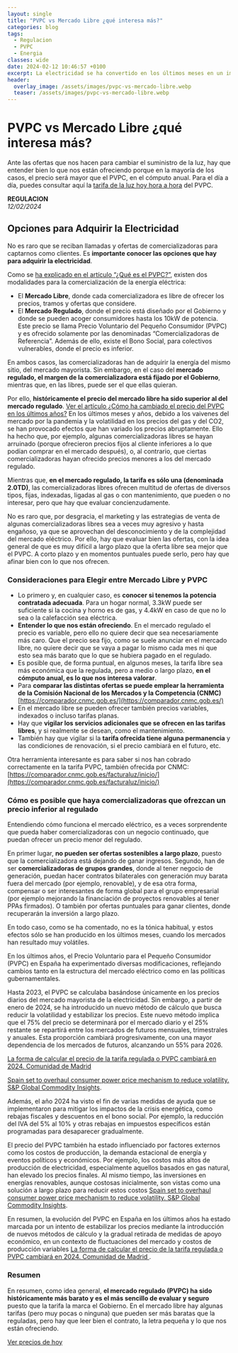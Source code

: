```yaml
---
layout: single
title: "PVPC vs Mercado Libre ¿qué interesa más?"
categories: blog
tags:
  - Regulacion
  - PVPC
  - Energia
classes: wide
date: 2024-02-12 10:46:57 +0100
excerpt: La electricidad se ha convertido en los últimos meses en un importante gasto para los hogares. Sigue estos consejos y modifica ciertos hábitos para ahorrar en tu factura.
header:
  overlay_image: /assets/images/pvpc-vs-mercado-libre.webp
  teaser: /assets/images/pvpc-vs-mercado-libre.webp
---
```


# PVPC vs Mercado Libre ¿qué interesa más?

Ante las ofertas que nos hacen para cambiar el suministro de la luz, hay que entender bien lo que nos están ofreciendo porque en la mayoría de los casos, el precio será mayor que el PVPC, en el cómputo anual. Para el día a día, puedes consultar aquí la [tarifa de la luz hoy hora a hora](/) del PVPC.

**REGULACION**  
_12/02/2024_

## Opciones para Adquirir la Electricidad

No es raro que se reciban llamadas y ofertas de comercializadoras para captarnos como clientes. Es **importante conocer las opciones que hay para adquirir la electricidad**.

Como se [ha explicado en el artículo “¿Qué es el PVPC?”](/que-es-PVPC/), existen dos modalidades para la comercialización de la energía eléctrica:

- El **Mercado Libre**, donde cada comercializadora es libre de ofrecer los precios, tramos y ofertas que considere.
- El **Mercado Regulado**, donde el precio está diseñado por el Gobierno y donde se pueden acoger consumidores hasta los 10kW de potencia. Este precio se llama Precio Voluntario del Pequeño Consumidor (PVPC) y es ofrecido solamente por las denominadas “Comercializadoras de Referencia”. Además de ello, existe el Bono Social, para colectivos vulnerables, donde el precio es inferior.

En ambos casos, las comercializadoras han de adquirir la energía del mismo sitio, del mercado mayorista. Sin embargo, en el caso del **mercado regulado, el margen de la comercializadora está fijado por el Gobierno**, mientras que, en las libres, puede ser el que ellas quieran.

Por ello, **históricamente el precio del mercado libre ha sido superior al del mercado regulado**. [Ver el artículo ¿Cómo ha cambiado el precio del PVPC en los últimos años?](/evolucion-pvpc.html) En los últimos meses y años, debido a los vaivenes del mercado por la pandemia y la volatilidad en los precios del gas y del CO2, se han provocado efectos que han variado los precios abruptamente. Ello ha hecho que, por ejemplo, algunas comercializadoras libres se hayan arruinado (porque ofrecieron precios fijos al cliente inferiores a lo que podían comprar en el mercado después), o, al contrario, que ciertas comercializadoras hayan ofrecido precios menores a los del mercado regulado.

Mientras que, **en el mercado regulado, la tarifa es sólo una (denominada 2.0TD)**, las comercializadoras libres ofrecen multitud de ofertas de diversos tipos, fijas, indexadas, ligadas al gas o con mantenimiento, que pueden o no interesar, pero que hay que evaluar concienzudamente.

No es raro que, por desgracia, el marketing y las estrategias de venta de algunas comercializadoras libres sea a veces muy agresivo y hasta engañoso, ya que se aprovechan del desconocimiento y de la complejidad del mercado eléctrico. Por ello, hay que evaluar bien las ofertas, con la idea general de que es muy difícil a largo plazo que la oferta libre sea mejor que el PVPC. A corto plazo y en momentos puntuales puede serlo, pero hay que afinar bien con lo que nos ofrecen.

### Consideraciones para Elegir entre Mercado Libre y PVPC

- Lo primero y, en cualquier caso, es **conocer si tenemos la potencia contratada adecuada**. Para un hogar normal, 3.3kW puede ser suficiente si la cocina y horno es de gas, y 4.4kW en caso de que no lo sea o la calefacción sea eléctrica.
- **Entender lo que nos están ofreciendo**. En el mercado regulado el precio es variable, pero ello no quiere decir que sea necesariamente más caro. Que el precio sea fijo, como se suele anunciar en el mercado libre, no quiere decir que se vaya a pagar lo mismo cada mes ni que esto sea más barato que lo que se hubiera pagado en el regulado.
- Es posible que, de forma puntual, en algunos meses, la tarifa libre sea más económica que la regulada, pero a medio o largo plazo, **en el cómputo anual, es lo que nos interesa valorar**.
- Para **comparar las distintas ofertas se puede emplear la herramienta de la Comisión Nacional de los Mercados y la Competencia (CNMC)** [https://comparador.cnmc.gob.es/](https://comparador.cnmc.gob.es/)
- En el mercado libre se pueden ofrecer también precios variables, indexados o incluso tarifas planas.
- Hay que **vigilar los servicios adicionales que se ofrecen en las tarifas libres**, y si realmente se desean, como el mantenimiento.
- También hay que vigilar si la **tarifa ofrecida tiene alguna permanencia** y las condiciones de renovación, si el precio cambiará en el futuro, etc.

Otra herramienta interesante es para saber si nos han cobrado correctamente en la tarifa PVPC, también ofrecida por CNMC: [https://comparador.cnmc.gob.es/facturaluz/inicio/](https://comparador.cnmc.gob.es/facturaluz/inicio/)

### Cómo es posible que haya comercializadoras que ofrezcan un precio inferior al regulado

Entendiendo cómo funciona el mercado eléctrico, es a veces sorprendente que pueda haber comercializadoras con un negocio continuado, que puedan ofrecer un precio menor del regulado.

En primer lugar, **no pueden ser ofertas sostenibles a largo plazo**, puesto que la comercializadora está dejando de ganar ingresos. Segundo, han de ser **comercializadoras de grupos grandes**, donde al tener negocio de generación, puedan hacer contratos bilaterales con generación muy barata fuera del mercado (por ejemplo, renovable), y de esa otra forma, compensar o ser interesantes de forma global para el grupo empresarial (por ejemplo mejorando la financiación de proyectos renovables al tener PPAs firmados). O también por ofertas puntuales para ganar clientes, donde recuperarán la inversión a largo plazo.

En todo caso, como se ha comentado, no es la tónica habitual, y estos efectos sólo se han producido en los últimos meses, cuando los mercados han resultado muy volátiles.

En los últimos años, el Precio Voluntario para el Pequeño Consumidor (PVPC) en España ha experimentado diversas modificaciones, reflejando cambios tanto en la estructura del mercado eléctrico como en las políticas gubernamentales.

Hasta 2023, el PVPC se calculaba basándose únicamente en los precios diarios del mercado mayorista de la electricidad. Sin embargo, a partir de enero de 2024, se ha introducido un nuevo método de cálculo que busca reducir la volatilidad y estabilizar los precios. Este nuevo método implica que el 75% del precio se determinará por el mercado diario y el 25% restante se repartirá entre los mercados de futuros mensuales, trimestrales y anuales. Esta proporción cambiará progresivamente, con una mayor dependencia de los mercados de futuros, alcanzando un 55% para 2026.

[La forma de calcular el precio de la tarifa regulada o PVPC cambiará en 2024. Comunidad de Madrid ](https://www.comunidad.madrid/servicios/consumo/forma-calcular-precio-tarifa-regulada-o-pvpc-cambiara-2024)

[Spain set to overhaul consumer power price mechanism to reduce volatility. S&P Global Commodity Insights](https://www.spglobal.com/commodityinsights/en/market-insights/latest-news/electric-power/100622-spain-set-to-overhaul-consumer-power-price-mechanism-to-reduce-volatility).

Además, el año 2024 ha visto el fin de varias medidas de ayuda que se implementaron para mitigar los impactos de la crisis energética, como rebajas fiscales y descuentos en el bono social. Por ejemplo, la reducción del IVA del 5% al 10% y otras rebajas en impuestos específicos están programadas para desaparecer gradualmente.

El precio del PVPC también ha estado influenciado por factores externos como los costos de producción, la demanda estacional de energía y eventos políticos y económicos. Por ejemplo, los costos más altos de producción de electricidad, especialmente aquellos basados en gas natural, han elevado los precios finales. Al mismo tiempo, las inversiones en energías renovables, aunque costosas inicialmente, son vistas como una solución a largo plazo para reducir estos costos [Spain set to overhaul consumer power price mechanism to reduce volatility. S&P Global Commodity Insights](https://www.spglobal.com/commodityinsights/en/market-insights/latest-news/electric-power/100622-spain-set-to-overhaul-consumer-power-price-mechanism-to-reduce-volatility).

En resumen, la evolución del PVPC en España en los últimos años ha estado marcada por un intento de estabilizar los precios mediante la introducción de nuevos métodos de cálculo y la gradual retirada de medidas de apoyo económico, en un contexto de fluctuaciones del mercado y costos de producción variables [La forma de calcular el precio de la tarifa regulada o PVPC cambiará en 2024. Comunidad de Madrid ](https://www.comunidad.madrid/servicios/consumo/forma-calcular-precio-tarifa-regulada-o-pvpc-cambiara-2024).

### Resumen

En resumen, como idea general, **el mercado regulado (PVPC) ha sido históricamente más barato y es el más sencillo de evaluar y seguro** puesto que la tarifa la marca el Gobierno. En el mercado libre hay algunas tarifas (pero muy pocas o ninguna) que pueden ser más baratas que la reguladas, pero hay que leer bien el contrato, la letra pequeña y lo que nos están ofreciendo.

[Ver precios de hoy](/)
